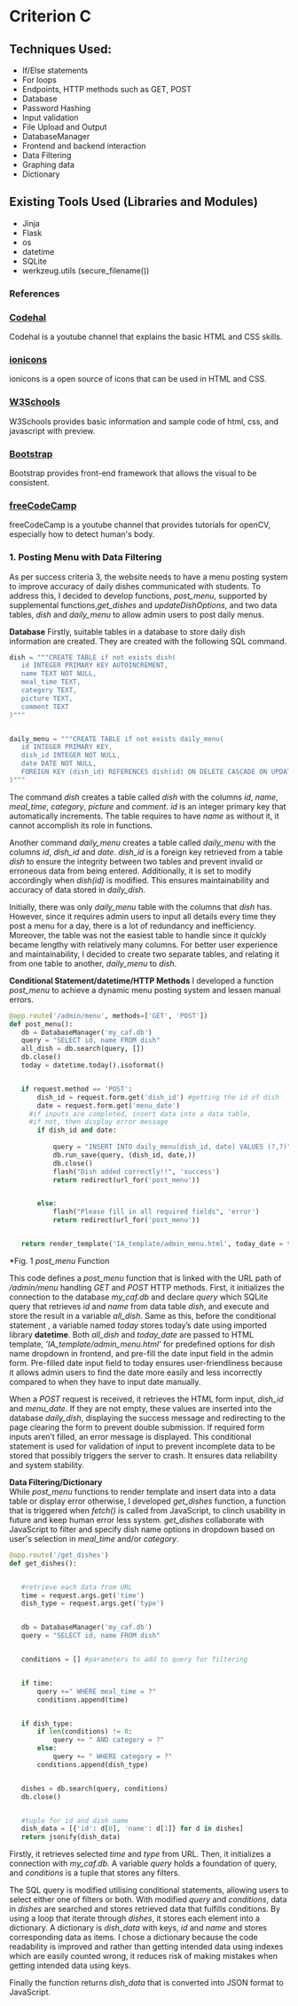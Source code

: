 # Criterion C

## Techniques Used:  

- If/Else statements
- For loops
- Endpoints, HTTP methods such as GET, POST
- Database
- Password Hashing
- Input validation
- File Upload and Output 
- DatabaseManager
- Frontend and backend interaction
- Data Filtering
- Graphing data 
- Dictionary

## Existing Tools Used (Libraries and Modules)
- Jinja
- Flask
- os
- datetime
- SQLite
- werkzeug.utils (secure_filename())

### References

### [Codehal](https://www.youtube.com/@codehal)
Codehal is a youtube channel that explains the basic HTML and CSS skills.

### [ionicons](https://ionic.io/ionicons/usage)
ionicons is a open source of icons that can be used in HTML and CSS.

### [W3Schools](https://www.w3schools.com/css/)
W3Schools provides basic information and sample code of html, css, and javascript with preview.

### [Bootstrap](https://getbootstrap.jp/docs/4.1/components/buttons/)
Bootstrap provides front-end framework that allows the visual to be consistent.

### [freeCodeCamp](https://www.youtube.com/@freecodecamp)
freeCodeCamp is a youtube channel that provides tutorials for openCV, especially how to detect human's body. 

### **1. Posting Menu with Data Filtering**  

  As per success criteria 3, the website needs to have a menu posting system to improve accuracy of daily dishes communicated with students. To address this, I decided to develop functions, *post_menu*, supported by supplemental functions,*get_dishes* and *updateDishOptions*, and two data tables, *dish* and *daily_menu* to allow admin users to post daily menus.  

**Database**
Firstly, suitable tables in a database to store daily dish information are created. They are created with the following SQL command.

```.py
dish = """CREATE TABLE if not exists dish(
   id INTEGER PRIMARY KEY AUTOINCREMENT,
   name TEXT NOT NULL,
   meal_time TEXT,
   category TEXT,
   picture TEXT,
   comment TEXT
)"""


daily_menu = """CREATE TABLE if not exists daily_menu(
   id INTEGER PRIMARY KEY,
   dish_id INTEGER NOT NULL,
   date DATE NOT NULL,
   FOREIGN KEY (dish_id) REFERENCES dish(id) ON DELETE CASCADE ON UPDATE CASCADE
)"""
```  

The command *dish* creates a table called *dish* with the columns *id*, *name*, *meal_time*, *category*, *picture* and *comment*. *id* is an integer primary key that automatically increments. The table requires to have *name* as without it, it cannot accomplish its role in functions.  

Another command *daily_menu* creates a table called *daily_menu* with the columns *id*, *dish_id* and *date*. *dish_id* is a foreign key retrieved from a table *dish* to ensure the integrity between two tables and prevent invalid or erroneous data from being entered.  Additionally, it is set to modify accordingly when *dish(id)* is modified. This ensures maintainability and accuracy of data stored in *daily_dish*.  

Initially, there was only *daily_menu* table with the columns that *dish* has. However, since it requires admin users to input all details every time they post a menu for a day, there is a lot of redundancy and inefficiency. Moreover, the table was not the easiest table to handle since it quickly became lengthy with relatively many columns. For better user experience and maintainability, I decided to create two separate tables, and relating it from one table to another, *daily_menu* to *dish*.
 
**Conditional Statement/datetime/HTTP Methods**
I developed a function *post_menu* to achieve a dynamic menu posting system and lessen manual errors.  

```.py
@app.route('/admin/menu', methods=['GET', 'POST'])
def post_menu():
   db = DatabaseManager('my_caf.db')
   query = "SELECT id, name FROM dish"
   all_dish = db.search(query, [])
   db.close()
   today = datetime.today().isoformat()


   if request.method == 'POST':
       dish_id = request.form.get('dish_id') #getting the id of dish
       date = request.form.get('menu_date')  
	 #if inputs are completed, insert data into a data table,
	 #if not, then display error message
       if dish_id and date:
	     
           query = "INSERT INTO daily_menu(dish_id, date) VALUES (?,?)"
           db.run_save(query, (dish_id, date,))
           db.close()
           flash("Dish added correctly!!", 'success')
           return redirect(url_for('post_menu'))


       else:
           flash("Please fill in all required fields", 'error')
           return redirect(url_for('post_menu'))


   return render_template('IA_template/admin_menu.html', today_date = today, all_dish = all_dish)
```
*Fig. 1 *post_menu* Function

This code defines a *post_menu* function that is linked with the URL path of */admin/menu* handling *GET* and *POST* HTTP methods. First, it initializes the connection to the database *my_caf.db* and declare *query* which SQLite query that retrieves *id* and *name* from data table *dish*, and execute and store the result in a variable *all_dish*. Same as this, before the conditional statement , a variable named *today* stores today’s date using imported library **datetime**. Both *all_dish* and *today_date* are passed to HTML template, *’IA_template/admin_menu.html’* for predefined options for dish name dropdown in frontend, and pre-fill the date input field in the admin form. Pre-filled date input field to today ensures user-friendliness because it allows admin users to find the date more easily and less incorrectly compared to when they have to input date manually. 

When a *POST* request is received, it retrieves the HTML form input, *dish_id* and *menu_date*. If they are not empty, these values are inserted into the database *daily_dish*, displaying the success message and redirecting to the page clearing the form to prevent double submission. If required form inputs aren’t filled, an error message is displayed. This conditional statement is used for validation of input to prevent incomplete data to be stored that possibly triggers the server to crash. It ensures data reliability and system stability. 

**Data Filtering/Dictionary**  
While *post_menu* functions to render template and insert data into a data table or display error otherwise, I developed *get_dishes* function, a function that is triggered when *fetch()* is called from JavaScript,  to clinch usability in future and keep human error less system. *get_dishes* collaborate with JavaScript to filter and specify dish name options in dropdown based on user's selection in *meal_time* and/or *category*. 

```.py
@app.route('/get_dishes')
def get_dishes():


   #retrieve each data from URL
   time = request.args.get('time')
   dish_type = request.args.get('type')


   db = DatabaseManager('my_caf.db')
   query = "SELECT id, name FROM dish"


   conditions = [] #parameters to add to query for filtering


   if time:
       query +=" WHERE meal_time = ?"
       conditions.append(time)


   if dish_type:
       if len(conditions) != 0:
           query += " AND category = ?"
       else:
           query += " WHERE category = ?"
       conditions.append(dish_type)


   dishes = db.search(query, conditions)
   db.close()


   #tuple for id and dish name
   dish_data = [{'id': d[0], 'name': d[1]} for d in dishes]
   return jsonify(dish_data)
```
Firstly, it retrieves selected *time* and *type* from URL. Then, it initializes a connection with *my_caf.db*. A variable *query* holds a foundation of query, and *conditions* is a tuple that stores any filters.  

The SQL query is modified utilising conditional statements, allowing users to select either one of filters or both. With modified *query* and *conditions*, data in *dishes* are searched and stores retrieved data that fulfills conditions. By using a loop that iterate through *dishes*, it stores each element into a dictionary. A dictionary is *dish_data* with keys, *id* and *name* and stores corresponding data as items.  I chose a dictionary because the code readability is improved and rather than getting intended data using indexes which are easily counted wrong, it reduces risk of making mistakes when getting intended data using keys. 

Finally the function returns *dish_data* that is converted into JSON format to JavaScript.  
